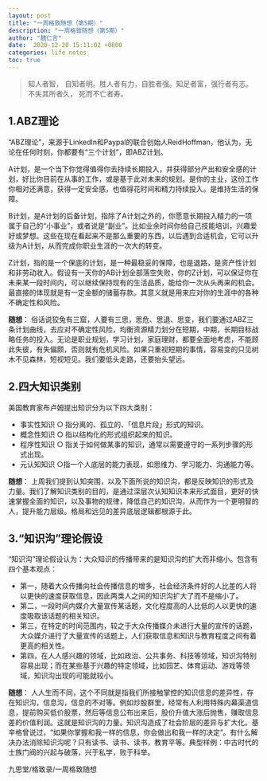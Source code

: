```yaml
---
layout: post
title: "一周格致随想（第5期）"
description: "一周格致随想（第5期）"
author: "魏仁言"
date:  2020-12-20 15:11:02 +0800
categories: life notes
toc: true
---
```


> 知人者智， 自知者明。胜人者有力，自胜者强。知足者富，强行者有志。不失其所者久， 死而不亡者寿。

## 1.ABZ理论
“ABZ理论”，来源于LinkedIn和Paypal的联合创始人ReidHoffman，他认为，无论在任何时刻，你都要有“三个计划”，即ABZ计划。

A计划，是一个当下你觉得值得你去持续长期投入，并获得部分产出和安全感的计划，好比你目前在从事的工作，或是基于此对未来的规划。是你的主业，这份工作你相对还满意，获得一定安全感，也值得花时间和精力持续投入。是维持生活的保障。

B计划，是A计划的后备计划，指除了A计划之外的，你愿意长期投入精力的一项属于自己的“小事业”，或者说是“副业”。比如业余时间你给自己技能培训，兴趣爱好或梦想。这些在现在看起来不是那么重要的东西，以后遇到合适机会，它可以升级为A计划，从而完成你职业生涯的一次大的转变。

Z计划，指的是一个保底的计划，是一种最稳妥的保障，也是退路，是资产性计划和非劳动收入。假设有一天你的AB计划全部落空失败，你的Z计划，可以保证你在未来某一段时间内，可以继续保持现有的生活品质，能给你一次从头再来的机会。最直接的体现就是有一定金额的储蓄存款。其意义就是用来应对你的生涯中的各种不确定性和风险。

**随想**： 俗话说狡兔有三窟，人要有三思，思危、思退、思变，我们要通过ABZ三条计划曲线，去应对不确定性风险，均衡资源精力划分在短期，中期，长期目标战略任务的投入。无论是职业规划，学习计划，家庭理财，都要全面地考虑，不能顾此失彼，有失偏颇，否则就有危机风险。如果只重视短期的事情，容易变的只见树木不见森林，短视短见。我们要低头走路，还要抬头望远。

## 2.四大知识类别
 美国教育家布卢姆提出知识分为以下四大类别：
* 事实性知识
		○ 指分离的、孤立的、「信息片段」形式的知识。
* 概念性知识
		○ 指以结构化的形式组织起来的知识。
* 程序性知识
		○ 指关于如何做某事的知识，通常以需要遵守的一系列步骤的形式出现。
* 元认知知识
		○指一个人底层的能力表现，如思维力、学习能力、沟通能力等。

**随想**： 上周我们提到认知突围，以及下面所说的知识沟，都是反映知识的形式及力量。我们了解知识类别的目的，是通过深层次认知知识本来形式面目，更好的快速掌握全面的知识，以及事物的规律，降低自己的知识沟，从而作为一个更明智的人，提升能力层级。格局和远见的差异底层逻辑都根源于此。

## 3.“知识沟”理论假设
“知识沟”理论假设认为：大众知识的传播带来的是知识沟的扩大而非缩小。包含有四个基本观点：
 * 第一，随着大众传播向社会传播信息的增多，社会经济条件好的人比差的人将以更快的速度获取信息，因此两类人之间的知识沟扩大了而不是缩小了。
 * 第二，一段时间内媒介大量宣传某话题，文化程度高的人比低的人以更快的速度吸取该话题的相关知识。
 * 第三，在特定的时间范围内，较之于大众传播媒介未进行大量的宣传的话题，大众媒介进行了大量宣传的话题上，人们获取信息和知识与教育程度之间有着更高的相关性。
 * 第四，在人人感兴趣的领域，比如政治、公共事务、科技等领域，知识沟特别容易出现；而在某些基于兴趣的特定领域，比如园艺、体育运动、游戏等领域，知识沟出现的可能就较小。

**随想**： 人人生而不同，这个不同就是指我们所接触掌控的知识信息的差异性，存在知识沟，信息沟，信息的不对等。例如炒股群里，经常有人利用特殊内幕渠道信息，提前购买低价股票，然后等信息公布出来后，股价升值大涨后抛售，赚取信息差的价值利润。这就是知识沟的力量。知识沟造成了社会阶层的差异与扩大化。基辛格曾说过，“如果你掌握和我一样的信息，你会做出和我一样的决定”。有什么解决办法消除知识沟呢？只有读书、读书、读书，教育平等。典型样例：中古时代的士族门阀的兴起与破落，兴于私学，败于科举。

九思堂/格致录/一周格致随想